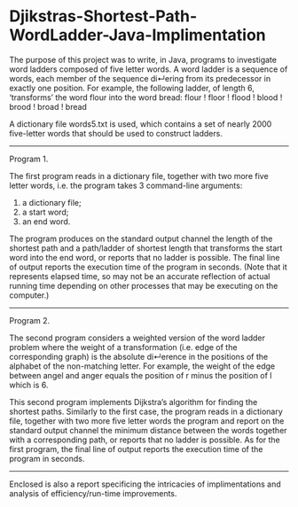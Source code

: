 # Djikstras-Shortest-Path-WordLadder-Java-Implimentation

The purpose of this project was to write, in Java, programs to investigate word
ladders composed of five letter words. A word ladder is a sequence of words, each member of
the sequence di↵ering from its predecessor in exactly one position. For example, the following
ladder, of length 6, ‘transforms’ the word flour into the word bread:
flour ! floor ! flood ! blood ! brood ! broad ! bread

A dictionary file words5.txt is used, which contains a set of nearly 2000 five-letter
words that should be used to construct ladders.

---------------------------------------------------------------------------------------------
Program 1. 

The first program reads in a dictionary file, together with two more five
letter words, i.e. the program takes 3 command-line arguments:

1. a dictionary file;
2. a start word;
3. an end word.

The program produces on the standard output channel the length of the shortest path
and a path/ladder of shortest length that transforms the start word into the end word, or
reports that no ladder is possible. The final line of output reports the execution
time of the program in seconds. (Note that it represents elapsed time, so may not be an accurate reflection
of actual running time depending on other processes that may be executing on the computer.)

----------------------------------------------------------------------------------------------
Program 2. 

The second program considers a weighted version of the word ladder problem
where the weight of a transformation (i.e. edge of the corresponding graph) is the absolute
di↵erence in the positions of the alphabet of the non-matching letter. For example, the weight
of the edge between angel and anger equals the position of r minus the position of l which is
6.

This second program implements Dijkstra’s algorithm for finding the shortest paths.
Similarly to the first case, the program reads in a dictionary file, together with two
more five letter words the program and report on the standard output channel the minimum
distance between the words together with a corresponding path, or reports that no
ladder is possible. As for the first program, the final line of output reports the execution
time of the program in seconds.

-----------------------------------------------------------------------------------------------

Enclosed is also a report specificing the intricacies of implimentations and analysis of efficiency/run-time improvements. 
